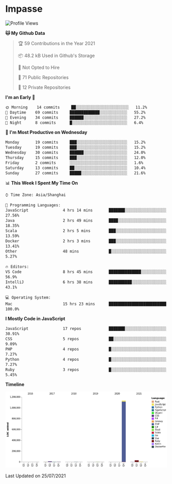 # Impasse

<!--START_SECTION:waka-->
![Profile Views](http://img.shields.io/badge/Profile%20Views-0-blue)

**🐱 My Github Data** 

> 🏆 59 Contributions in the Year 2021
 > 
> 📦 48.2 kB Used in Github's Storage 
 > 
> 🚫 Not Opted to Hire
 > 
> 📜 71 Public Repositories 
 > 
> 🔑 12 Private Repositories  
 > 
**I'm an Early 🐤** 

```text
🌞 Morning    14 commits     ██░░░░░░░░░░░░░░░░░░░░░░░   11.2% 
🌆 Daytime    69 commits     █████████████░░░░░░░░░░░░   55.2% 
🌃 Evening    34 commits     ██████░░░░░░░░░░░░░░░░░░░   27.2% 
🌙 Night      8 commits      █░░░░░░░░░░░░░░░░░░░░░░░░   6.4%

```
📅 **I'm Most Productive on Wednesday** 

```text
Monday       19 commits     ███░░░░░░░░░░░░░░░░░░░░░░   15.2% 
Tuesday      19 commits     ███░░░░░░░░░░░░░░░░░░░░░░   15.2% 
Wednesday    30 commits     ██████░░░░░░░░░░░░░░░░░░░   24.0% 
Thursday     15 commits     ███░░░░░░░░░░░░░░░░░░░░░░   12.0% 
Friday       2 commits      ░░░░░░░░░░░░░░░░░░░░░░░░░   1.6% 
Saturday     13 commits     ██░░░░░░░░░░░░░░░░░░░░░░░   10.4% 
Sunday       27 commits     █████░░░░░░░░░░░░░░░░░░░░   21.6%

```


📊 **This Week I Spent My Time On** 

```text
⌚︎ Time Zone: Asia/Shanghai

💬 Programming Languages: 
JavaScript               4 hrs 14 mins       ███████░░░░░░░░░░░░░░░░░░   27.56% 
Java                     2 hrs 49 mins       ████░░░░░░░░░░░░░░░░░░░░░   18.35% 
Scala                    2 hrs 5 mins        ███░░░░░░░░░░░░░░░░░░░░░░   13.59% 
Docker                   2 hrs 3 mins        ███░░░░░░░░░░░░░░░░░░░░░░   13.41% 
Other                    48 mins             █░░░░░░░░░░░░░░░░░░░░░░░░   5.27%

🔥 Editors: 
VS Code                  8 hrs 45 mins       ██████████████░░░░░░░░░░░   56.9% 
IntelliJ                 6 hrs 38 mins       ██████████░░░░░░░░░░░░░░░   43.1%

💻 Operating System: 
Mac                      15 hrs 23 mins      █████████████████████████   100.0%

```

**I Mostly Code in JavaScript** 

```text
JavaScript               17 repos            ███████░░░░░░░░░░░░░░░░░░   30.91% 
CSS                      5 repos             ██░░░░░░░░░░░░░░░░░░░░░░░   9.09% 
PHP                      4 repos             █░░░░░░░░░░░░░░░░░░░░░░░░   7.27% 
Python                   4 repos             █░░░░░░░░░░░░░░░░░░░░░░░░   7.27% 
Ruby                     3 repos             █░░░░░░░░░░░░░░░░░░░░░░░░   5.45%

```


**Timeline**

![Chart not found](https://raw.githubusercontent.com/impasse/impasse/master/charts/bar_graph.png) 


 Last Updated on 25/07/2021
<!--END_SECTION:waka-->
